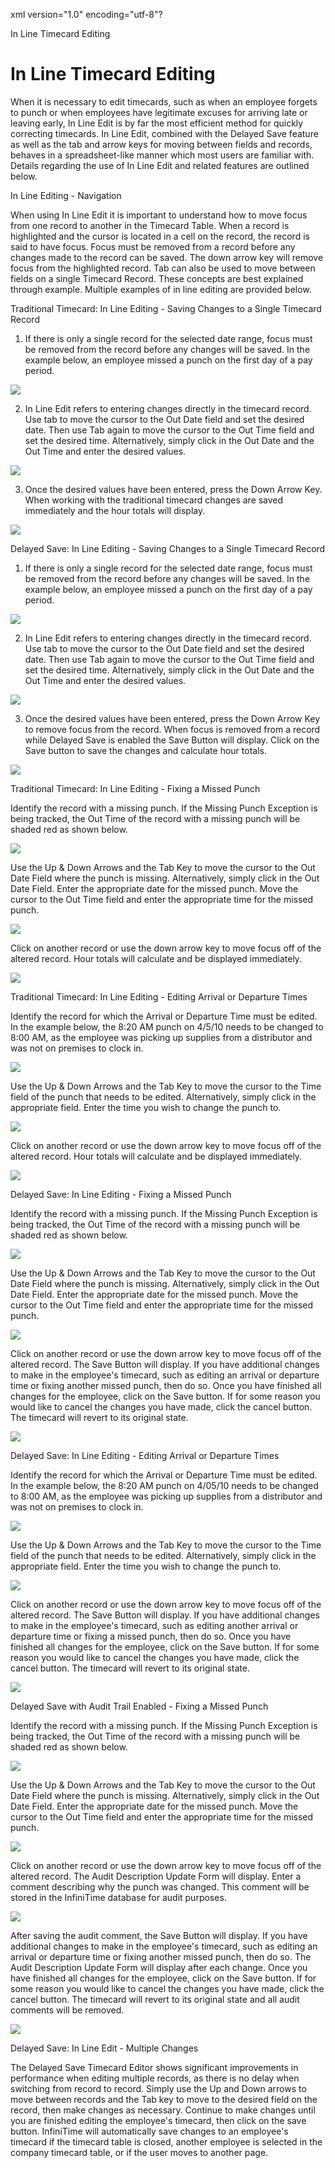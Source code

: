 xml version="1.0" encoding="utf-8"?





In Line Timecard Editing




# In Line Timecard Editing

When it is necessary to edit timecards, such as when an employee forgets to punch or when employees have legitimate excuses for arriving late or leaving early, In Line Edit is by far the most efficient method for quickly correcting timecards. In Line Edit, combined with the Delayed Save feature as well as the tab and arrow keys for moving between fields and records, behaves in a spreadsheet-like manner which most users are familiar with. Details regarding the use of In Line Edit and related features are outlined below.

In Line Editing - Navigation

When using In Line Edit it is important to understand how to move focus from one record to another in the Timecard Table. When a record is highlighted and the cursor is located in a cell on the record, the record is said to have focus. Focus must be removed from a record before any changes made to the record can be saved. The down arrow key will remove focus from the highlighted record. Tab can also be used to move between fields on a single Timecard Record. These concepts are best explained through example. Multiple examples of in line editing are provided below.

Traditional Timecard: In Line Editing - Saving Changes to a Single Timecard Record

1. If there is only a single record for the selected date range, focus must be removed from the record before any changes will be saved. In the example below, an employee missed a punch on the first day of a pay period.

![](/img/InLineEdit_MP4_NoDelSav.gif)

2. In Line Edit refers to entering changes directly in the timecard record. Use tab to move the cursor to the Out Date field and set the desired date. Then use Tab again to move the cursor to the Out Time field and set the desired time. Alternatively, simply click in the Out Date and the Out Time and enter the desired values.

![](/img/InLineEdit_MP1.gif)

3. Once the desired values have been entered, press the Down Arrow Key. When working with the traditional timecard changes are saved immediately and the hour totals will display.

![](/img/InLineEdit_4.jpg)

Delayed Save: In Line Editing - Saving Changes to a Single Timecard Record

1. If there is only a single record for the selected date range, focus must be removed from the record before any changes will be saved. In the example below, an employee missed a punch on the first day of a pay period.

![](/img/InLineEdit_ArrDep4_NoDelSav.gif)

2. In Line Edit refers to entering changes directly in the timecard record. Use tab to move the cursor to the Out Date field and set the desired date. Then use Tab again to move the cursor to the Out Time field and set the desired time. Alternatively, simply click in the Out Date and the Out Time and enter the desired values.

![](/img/InLineEdit_1.jpg)

3. Once the desired values have been entered, press the Down Arrow Key to remove focus from the record. When focus is removed from a record while Delayed Save is enabled the Save Button will display. Click on the Save button to save the changes and calculate hour totals.

![](/img/InLineEdit_ArrDep4_NoDelSav.gif)

Traditional Timecard: In Line Editing - Fixing a Missed Punch

Identify the record with a missing punch. If the Missing Punch Exception is being tracked, the Out Time of the record with a missing punch will be shaded red as shown below.

![](/img/InLineEdit_2.jpg)

Use the Up & Down Arrows and the Tab Key to move the cursor to the Out Date Field where the punch is missing. Alternatively, simply click in the Out Date Field. Enter the appropriate date for the missed punch. Move the cursor to the Out Time field and enter the appropriate time for the missed punch.

![](/img/InLineEdit_ArrDep3.gif)

Click on another record or use the down arrow key to move focus off of the altered record. Hour totals will calculate and be displayed immediately.

![](/img/InLineEdit_MP1.gif)

Traditional Timecard: In Line Editing - Editing Arrival or Departure Times

Identify the record for which the Arrival or Departure Time must be edited. In the example below, the 8:20 AM punch on 4/5/10 needs to be changed to 8:00 AM, as the employee was picking up supplies from a distributor and was not on premises to clock in.

![](/img/InLineEdit_ArrDep1.gif)

Use the Up & Down Arrows and the Tab Key to move the cursor to the Time field of the punch that needs to be edited. Alternatively, simply click in the appropriate field. Enter the time you wish to change the punch to.

![](/img/InLineEdit_ArrDep1.gif)

Click on another record or use the down arrow key to move focus off of the altered record. Hour totals will calculate and be displayed immediately.

![](/img/InLineEdit_ArrDep2.gif)

Delayed Save: In Line Editing - Fixing a Missed Punch

Identify the record with a missing punch. If the Missing Punch Exception is being tracked, the Out Time of the record with a missing punch will be shaded red as shown below.

![](/img/InLineEdit_ArrDep3.gif)

Use the Up & Down Arrows and the Tab Key to move the cursor to the Out Date Field where the punch is missing. Alternatively, simply click in the Out Date Field. Enter the appropriate date for the missed punch. Move the cursor to the Out Time field and enter the appropriate time for the missed punch.

![](/img/InLineEdit_1.jpg)

Click on another record or use the down arrow key to move focus off of the altered record. The Save Button will display. If you have additional changes to make in the employee's timecard, such as editing an arrival or departure time or fixing another missed punch, then do so. Once you have finished all changes for the employee, click on the Save button. If for some reason you would like to cancel the changes you have made, click the cancel button. The timecard will revert to its original state.

![](/img/InLineEdit_3.jpg)

Delayed Save: In Line Editing - Editing Arrival or Departure Times

Identify the record for which the Arrival or Departure Time must be edited. In the example below, the 8:20 AM punch on 4/05/10 needs to be changed to 8:00 AM, as the employee was picking up supplies from a distributor and was not on premises to clock in.

![](/img/InLineEdit_MP2.gif)

Use the Up & Down Arrows and the Tab Key to move the cursor to the Time field of the punch that needs to be edited. Alternatively, simply click in the appropriate field. Enter the time you wish to change the punch to.

![](/img/InLineEdit_MP3.gif)

Click on another record or use the down arrow key to move focus off of the altered record. The Save Button will display. If you have additional changes to make in the employee's timecard, such as editing another arrival or departure time or fixing a missed punch, then do so. Once you have finished all changes for the employee, click on the Save button. If for some reason you would like to cancel the changes you have made, click the cancel button. The timecard will revert to its original state.

![](/img/InLineEdit_MP2.gif)

Delayed Save with Audit Trail Enabled - Fixing a Missed Punch

Identify the record with a missing punch. If the Missing Punch Exception is being tracked, the Out Time of the record with a missing punch will be shaded red as shown below.

![](/img/InLineEdit_3.jpg)

Use the Up & Down Arrows and the Tab Key to move the cursor to the Out Date Field where the punch is missing. Alternatively, simply click in the Out Date Field. Enter the appropriate date for the missed punch. Move the cursor to the Out Time field and enter the appropriate time for the missed punch.

![](/img/UpdateTIS_AuditNote.gif)

Click on another record or use the down arrow key to move focus off of the altered record. The Audit Description Update Form will display. Enter a comment describing why the punch was changed. This comment will be stored in the InfiniTime database for audit purposes.

![](/img/InLineEdit_2.jpg)

After saving the audit comment, the Save Button will display. If you have additional changes to make in the employee's timecard, such as editing an arrival or departure time or fixing another missed punch, then do so. The Audit Description Update Form will display after each change. Once you have finished all changes for the employee, click on the Save button. If for some reason you would like to cancel the changes you have made, click the cancel button. The timecard will revert to its original state and all audit comments will be removed.

![](/img/InLineEdit_ArrDep2.gif)

Delayed Save: In Line Edit - Multiple Changes

The Delayed Save Timecard Editor shows significant improvements in performance when editing multiple records, as there is no delay when switching from record to record. Simply use the Up and Down arrows to move between records and the Tab key to move to the desired field on the record, then make changes as necessary. Continue to make changes until you are finished editing the employee's timecard, then click on the save button. InfiniTime will automatically save changes to an employee's timecard if the timecard table is closed, another employee is selected in the company timecard table, or if the user moves to another page.